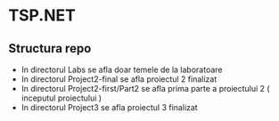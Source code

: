 # TSP.NET

## Structura repo
- In directorul Labs se afla doar temele de la laboratoare
- In directorul Project2-final se afla proiectul 2 finalizat
- In directorul Project2-first/Part2 se afla prima parte a proiectului 2 ( inceputul proiectului )
- In directorul Project3 se afla proiectul 3 finalizat

